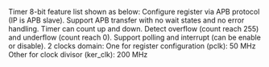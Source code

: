 Timer 8-bit feature list shown as below:
Configure register via APB protocol (IP is APB slave).
Support APB transfer with no wait states and no error handling. Timer can count up and down.
Detect overflow (count reach 255) and underflow (count reach 0).
Support polling and interrupt (can be enable or disable).
2 clocks domain:
One for register configuration (pclk): 50 MHz
Other for clock divisor (ker_clk): 200 MHz
